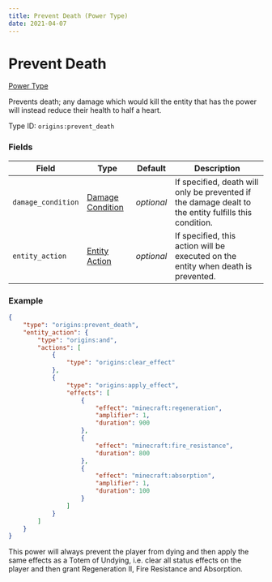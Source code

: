 ```yaml
---
title: Prevent Death (Power Type)
date: 2021-04-07
---
```


# Prevent Death

[Power Type](../power_types.md)

Prevents death; any damage which would kill the entity that has the power will instead reduce their health to half a heart.

Type ID: `origins:prevent_death`

### Fields

Field  | Type | Default | Description
-------|------|---------|-------------
`damage_condition` | [Damage Condition](../damage_conditions.md) | _optional_ | If specified, death will only be prevented if the damage dealt to the entity fulfills this condition.
`entity_action` | [Entity Action](../entity_actions.md) | _optional_ | If specified, this action will be executed on the entity when death is prevented.

### Example
```json
{
    "type": "origins:prevent_death",
    "entity_action": {
		"type": "origins:and",
		"actions": [
			{
				"type": "origins:clear_effect"
			},
			{
				"type": "origins:apply_effect",
				"effects": [
					{
						"effect": "minecraft:regeneration",
						"amplifier": 1,
						"duration": 900
					},
					{
						"effect": "minecraft:fire_resistance",
						"duration": 800
					},
					{
						"effect": "minecraft:absorption",
						"amplifier": 1,
						"duration": 100
					}
				]
			}
		]
	}
}
```
This power will always prevent the player from dying and then apply the same effects as a Totem of Undying, i.e. clear all status effects on the player and then grant Regeneration II, Fire Resistance and Absorption.
